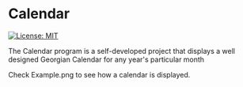 # Calendar

[![License: MIT](https://img.shields.io/badge/License-MIT-yellow.svg)](https://raw.githubusercontent.com/AbhinavGupta2002/AstonHack2021/main/LICENSE)

The Calendar program is a self-developed project that displays a well designed Georgian Calendar for any year's particular month

Check Example.png to see how a calendar is displayed.
